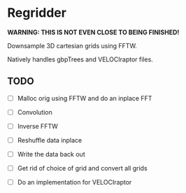 Regridder
=========

**WARNING: THIS IS NOT EVEN CLOSE TO BEING FINISHED!**

Downsample 3D cartesian grids using FFTW.

Natively handles gbpTrees and VELOCIraptor files.


TODO
----

- [ ] Malloc orig using FFTW and do an inplace FFT
- [ ] Convolution
- [ ] Inverse FFTW
- [ ] Reshuffle data inplace
- [ ] Write the data back out
- [ ] Get rid of choice of grid and convert all grids
- [ ] Do an implementation for VELOCIraptor

